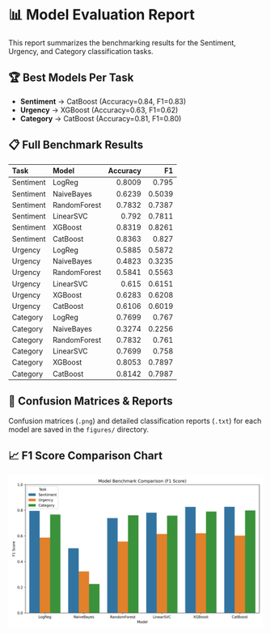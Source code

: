 # 📊 Model Evaluation Report

This report summarizes the benchmarking results for the Sentiment, Urgency, and Category classification tasks.

## 🏆 Best Models Per Task

- **Sentiment** → CatBoost (Accuracy=0.84, F1=0.83)
- **Urgency** → XGBoost (Accuracy=0.63, F1=0.62)
- **Category** → CatBoost (Accuracy=0.81, F1=0.80)

## 📋 Full Benchmark Results

| Task      | Model        |   Accuracy |     F1 |
|:----------|:-------------|-----------:|-------:|
| Sentiment | LogReg       |     0.8009 | 0.795  |
| Sentiment | NaiveBayes   |     0.6239 | 0.5039 |
| Sentiment | RandomForest |     0.7832 | 0.7387 |
| Sentiment | LinearSVC    |     0.792  | 0.7811 |
| Sentiment | XGBoost      |     0.8319 | 0.8261 |
| Sentiment | CatBoost     |     0.8363 | 0.827  |
| Urgency   | LogReg       |     0.5885 | 0.5872 |
| Urgency   | NaiveBayes   |     0.4823 | 0.3235 |
| Urgency   | RandomForest |     0.5841 | 0.5563 |
| Urgency   | LinearSVC    |     0.615  | 0.6151 |
| Urgency   | XGBoost      |     0.6283 | 0.6208 |
| Urgency   | CatBoost     |     0.6106 | 0.6019 |
| Category  | LogReg       |     0.7699 | 0.767  |
| Category  | NaiveBayes   |     0.3274 | 0.2256 |
| Category  | RandomForest |     0.7832 | 0.761  |
| Category  | LinearSVC    |     0.7699 | 0.758  |
| Category  | XGBoost      |     0.8053 | 0.7897 |
| Category  | CatBoost     |     0.8142 | 0.7987 |

## 🔎 Confusion Matrices & Reports
Confusion matrices (`.png`) and detailed classification reports (`.txt`) for each model are saved in the `figures/` directory.

## 📈 F1 Score Comparison Chart
![F1 Score Comparison](figures/benchmark_f1_scores.png)
